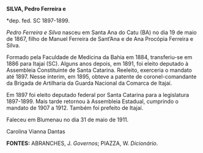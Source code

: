 **SILVA, Pedro Ferreira e**

\*dep. fed. SC 1897-1899.

*Pedro Ferreira e Silva* nasceu em Santa Ana do Catu (BA) no dia 19 de
maio de 1867, filho de Manuel Ferreira de Sant’Ana e de Ana Procópia
Ferreira e Silva.

Formado pela Faculdade de Medicina da Bahia em 1884, transferiu-se em
1886 para Itajaí (SC). Alguns anos depois, em 1891, foi eleito deputado
à Assembleia Constituinte de Santa Catarina. Reeleito, exerceria o
mandato até 1897. Nesse ínterim, em 1895, obteve a patente de
coronel-comandante da Brigada de Artilharia da Guarda Nacional da
Comarca de Itajaí.

Em 1897 foi eleito deputado federal por Santa Catarina para a
legislatura 1897-1899. Mais tarde retornou à Assembleia Estadual,
cumprindo o mandato de 1907 a 1912. Também foi prefeito de Itajaí.

Faleceu em Blumenau no dia 31 de maio de 1911.

Carolina Vianna Dantas

**FONTES:** ABRANCHES, J. *Governos*; PIAZZA, W. *Dicionário*.
